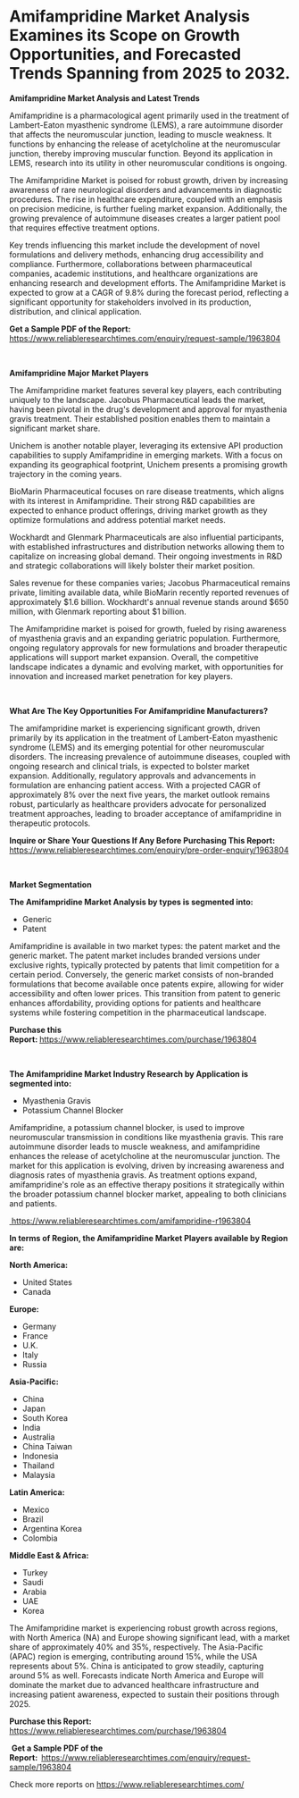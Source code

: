 <p><h1>Amifampridine Market Analysis Examines its Scope on Growth Opportunities, and Forecasted Trends Spanning from 2025 to 2032.</h1></p><p><strong>Amifampridine Market Analysis and Latest Trends</strong></p>
<p><p>Amifampridine is a pharmacological agent primarily used in the treatment of Lambert-Eaton myasthenic syndrome (LEMS), a rare autoimmune disorder that affects the neuromuscular junction, leading to muscle weakness. It functions by enhancing the release of acetylcholine at the neuromuscular junction, thereby improving muscular function. Beyond its application in LEMS, research into its utility in other neuromuscular conditions is ongoing.</p><p>The Amifampridine Market is poised for robust growth, driven by increasing awareness of rare neurological disorders and advancements in diagnostic procedures. The rise in healthcare expenditure, coupled with an emphasis on precision medicine, is further fueling market expansion. Additionally, the growing prevalence of autoimmune diseases creates a larger patient pool that requires effective treatment options.</p><p>Key trends influencing this market include the development of novel formulations and delivery methods, enhancing drug accessibility and compliance. Furthermore, collaborations between pharmaceutical companies, academic institutions, and healthcare organizations are enhancing research and development efforts. The Amifampridine Market is expected to grow at a CAGR of 9.8% during the forecast period, reflecting a significant opportunity for stakeholders involved in its production, distribution, and clinical application.</p></p>
<p><strong>Get a Sample PDF of the Report:&nbsp;</strong> <a href="https://www.reliableresearchtimes.com/enquiry/request-sample/1963804?utm_campaign=2982&utm_medium=2&utm_source=Github&utm_content=ia&utm_term=08032025&utm_id=amifampridine">https://www.reliableresearchtimes.com/enquiry/request-sample/1963804</a></p>
<p>&nbsp;</p>
<p><strong>Amifampridine Major Market Players</strong></p>
<p><p>The Amifampridine market features several key players, each contributing uniquely to the landscape. Jacobus Pharmaceutical leads the market, having been pivotal in the drug's development and approval for myasthenia gravis treatment. Their established position enables them to maintain a significant market share.</p><p>Unichem is another notable player, leveraging its extensive API production capabilities to supply Amifampridine in emerging markets. With a focus on expanding its geographical footprint, Unichem presents a promising growth trajectory in the coming years.</p><p>BioMarin Pharmaceutical focuses on rare disease treatments, which aligns with its interest in Amifampridine. Their strong R&D capabilities are expected to enhance product offerings, driving market growth as they optimize formulations and address potential market needs.</p><p>Wockhardt and Glenmark Pharmaceuticals are also influential participants, with established infrastructures and distribution networks allowing them to capitalize on increasing global demand. Their ongoing investments in R&D and strategic collaborations will likely bolster their market position.</p><p>Sales revenue for these companies varies; Jacobus Pharmaceutical remains private, limiting available data, while BioMarin recently reported revenues of approximately $1.6 billion. Wockhardt's annual revenue stands around $650 million, with Glenmark reporting about $1 billion.</p><p>The Amifampridine market is poised for growth, fueled by rising awareness of myasthenia gravis and an expanding geriatric population. Furthermore, ongoing regulatory approvals for new formulations and broader therapeutic applications will support market expansion. Overall, the competitive landscape indicates a dynamic and evolving market, with opportunities for innovation and increased market penetration for key players.</p></p>
<p>&nbsp;</p>
<p><strong>What Are The Key Opportunities For Amifampridine Manufacturers?</strong></p>
<p><p>The amifampridine market is experiencing significant growth, driven primarily by its application in the treatment of Lambert-Eaton myasthenic syndrome (LEMS) and its emerging potential for other neuromuscular disorders. The increasing prevalence of autoimmune diseases, coupled with ongoing research and clinical trials, is expected to bolster market expansion. Additionally, regulatory approvals and advancements in formulation are enhancing patient access. With a projected CAGR of approximately 8% over the next five years, the market outlook remains robust, particularly as healthcare providers advocate for personalized treatment approaches, leading to broader acceptance of amifampridine in therapeutic protocols.</p></p>
<p><strong>Inquire or Share Your Questions If Any Before Purchasing This Report:</strong> <a href="https://www.reliableresearchtimes.com/enquiry/pre-order-enquiry/1963804?utm_campaign=2982&utm_medium=2&utm_source=Github&utm_content=ia&utm_term=08032025&utm_id=amifampridine">https://www.reliableresearchtimes.com/enquiry/pre-order-enquiry/1963804</a></p>
<p>&nbsp;</p>
<p><strong>Market Segmentation</strong></p>
<p><strong>The Amifampridine Market Analysis by types is segmented into:</strong></p>
<p><ul><li>Generic</li><li>Patent</li></ul></p>
<p><p>Amifampridine is available in two market types: the patent market and the generic market. The patent market includes branded versions under exclusive rights, typically protected by patents that limit competition for a certain period. Conversely, the generic market consists of non-branded formulations that become available once patents expire, allowing for wider accessibility and often lower prices. This transition from patent to generic enhances affordability, providing options for patients and healthcare systems while fostering competition in the pharmaceutical landscape.</p></p>
<p><strong>Purchase this Report:&nbsp;</strong><a href="https://www.reliableresearchtimes.com/purchase/1963804?utm_campaign=2982&utm_medium=2&utm_source=Github&utm_content=ia&utm_term=08032025&utm_id=amifampridine">https://www.reliableresearchtimes.com/purchase/1963804</a></p>
<p>&nbsp;</p>
<p><strong>The Amifampridine Market Industry Research by Application is segmented into:</strong></p>
<p><ul><li>Myasthenia Gravis</li><li>Potassium Channel Blocker</li></ul></p>
<p><p>Amifampridine, a potassium channel blocker, is used to improve neuromuscular transmission in conditions like myasthenia gravis. This rare autoimmune disorder leads to muscle weakness, and amifampridine enhances the release of acetylcholine at the neuromuscular junction. The market for this application is evolving, driven by increasing awareness and diagnosis rates of myasthenia gravis. As treatment options expand, amifampridine's role as an effective therapy positions it strategically within the broader potassium channel blocker market, appealing to both clinicians and patients.</p></p>
<p><a href="https://www.reliableresearchtimes.com/amifampridine-r1963804?utm_campaign=2982&utm_medium=2&utm_source=Github&utm_content=ia&utm_term=08032025&utm_id=amifampridine">&nbsp;https://www.reliableresearchtimes.com/amifampridine-r1963804</a></p>
<p><strong>In terms of Region, the Amifampridine Market Players available by Region are:</strong></p>
<p>
    <p> <strong> North America: </strong>
        <ul>
            <li>United States</li>
            <li>Canada</li>
        </ul>
        </p> 
    <p> <strong> Europe: </strong>
        <ul>
            <li>Germany</li>
            <li>France</li>
            <li>U.K.</li>
            <li>Italy</li>
            <li>Russia</li>
        </ul>
        </p> 
    <p> <strong> Asia-Pacific: </strong>
        <ul>
            <li>China</li>
            <li>Japan</li>
            <li>South Korea</li>
            <li>India</li>
            <li>Australia</li>
            <li>China Taiwan</li>
            <li>Indonesia</li>
            <li>Thailand</li>
            <li>Malaysia</li>
        </ul>
        </p> 
    <p> <strong> Latin America: </strong>
        <ul>
            <li>Mexico</li>
            <li>Brazil</li>
            <li>Argentina Korea</li>
            <li>Colombia</li>
        </ul>
        </p> 
    <p> <strong> Middle East & Africa: </strong>
        <ul>
            <li>Turkey</li>
            <li>Saudi</li>
            <li>Arabia</li>
            <li>UAE</li>
            <li>Korea</li>
        </ul>
    </p>
    </p>
<p><p>The Amifampridine market is experiencing robust growth across regions, with North America (NA) and Europe showing significant lead, with a market share of approximately 40% and 35%, respectively. The Asia-Pacific (APAC) region is emerging, contributing around 15%, while the USA represents about 5%. China is anticipated to grow steadily, capturing around 5% as well. Forecasts indicate North America and Europe will dominate the market due to advanced healthcare infrastructure and increasing patient awareness, expected to sustain their positions through 2025.</p></p>
<p><strong>Purchase this Report: </strong><a href="https://www.reliableresearchtimes.com/purchase/1963804?utm_campaign=2982&utm_medium=2&utm_source=Github&utm_content=ia&utm_term=08032025&utm_id=amifampridine">https://www.reliableresearchtimes.com/purchase/1963804</a></p>
<p>&nbsp;<strong>Get a Sample PDF of the Report:&nbsp;&nbsp;</strong><a href="https://www.reliableresearchtimes.com/enquiry/request-sample/1963804?utm_campaign=2982&utm_medium=2&utm_source=Github&utm_content=ia&utm_term=08032025&utm_id=amifampridine">https://www.reliableresearchtimes.com/enquiry/request-sample/1963804</a></p>
<p><strong></strong></p>
<p>Check more reports on <a href="https://www.reliableresearchtimes.com/?utm_campaign=2982&utm_medium=2&utm_source=Github&utm_content=ia&utm_term=08032025&utm_id=amifampridine">https://www.reliableresearchtimes.com/</a></p>